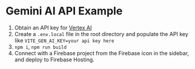 # Gemini AI API Example

1. Obtain an API key for [Vertex AI](https://cloud.google.com/vertex-ai/docs/generative-ai/start/quickstarts/api-quickstart)
1. Create a `.env.local` file in the root directory and populate the API key like `VITE_GEN_AI_KEY=your api key here`
1. `npm i`, `npm run build`
1. Connect with a Firebase project from the Firebase icon in the sidebar, and deploy to Firebase Hosting.